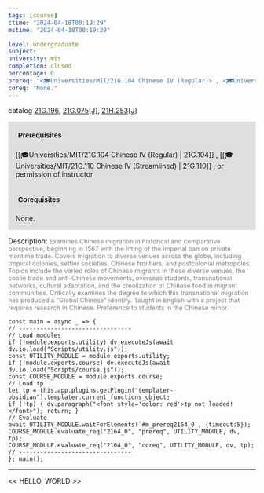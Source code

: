 ```yaml
---
tags: [course]
ctime: "2024-04-18T00:19:29"
mstime: "2024-04-18T00:19:29"

level: undergraduate
subject: 
university: mit
completion: closed
percentage: 0
prereq: "<🎓Universities/MIT/21G.104 Chinese IV (Regular)> , <🎓Universities/MIT/21G.110 Chinese IV (Streamlined)> , or permission of instructor"
coreq: "None."
---
```


catalog [21G.196](http://student.mit.edu/catalog/m21Gb.html#21G.196), [21G.075[J]](http://student.mit.edu/catalog/m21Ga.html#21G.075), [21H.253[J]](http://student.mit.edu/catalog/m21Ha.html#21H.253)

<span style="display: block; padding: 15px; background-color: rgb(100, 100, 100, 0.2);"><font id="m_prereq2164_0" style="display: block; font-family: Arial, sans-serif; font-weight: bold; padding: 5px">Prerequisites</font><br><span id="prereq2164_0">[[🎓Universities/MIT/21G.104 Chinese IV (Regular) | 21G.104]] , [[🎓Universities/MIT/21G.110 Chinese IV (Streamlined) | 21G.110]] , or permission of instructor</span></span>
<span style="display: block; padding: 15px; background-color: rgb(100, 100, 100, 0.2);"><font id="m_coreq2164_0" style="display: block; font-family: Arial, sans-serif; font-weight: bold; padding: 5px">Corequisites</font><br><span id="coreq2164_0">None.</span></span>

<font style="">Description:</font>
<font style="color: grey; font-size: 0.8rem;">Examines Chinese migration in historical and comparative perspective, beginning in 1567 with the lifting of the imperial ban on private maritime trade. Covers migration to diverse venues across the globe, including tropical colonies, settler societies, Chinese frontiers, and postcolonial metropoles. Topics include the varied roles of Chinese migrants in these diverse venues, the coolie trade and anti-Chinese movements, overseas students, transnational networks, cultural adaptation, and the creolization of Chinese food in migrant communities. Critically examines the degree to which this transnational migration has produced a "Global Chinese" identity. Taught in English with a project that requires research in Chinese. Preference to students in the Chinese minor.</font>

```dataviewjs
const main = async _ => {
// --------------------------------
// Load modules
if (!module.exports.utility) dv.executeJs(await dv.io.load("Scripts/utility.js"));
const UTILITY_MODULE = module.exports.utility;
if (!module.exports.course) dv.executeJs(await dv.io.load("Scripts/course.js"));
const COURSE_MODULE = module.exports.course;
// Load tp
let tp = this.app.plugins.getPlugin("templater-obsidian").templater.current_functions_object;
if (!tp) { dv.paragraph("<font style='color: red'>tp not loaded!</font>"); return; }
// Evaluate
await UTILITY_MODULE.waitForElements(`#m_prereq2164_0`, {timeout:5});
COURSE_MODULE.evaluate_req("2164_0", "prereq", UTILITY_MODULE, dv, tp);
COURSE_MODULE.evaluate_req("2164_0", "coreq", UTILITY_MODULE, dv, tp);
// --------------------------------
}; main();
```

---

<< HELLO, WORLD >>
